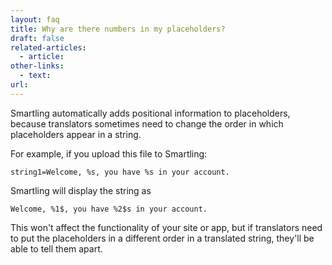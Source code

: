 ```yaml
---
layout: faq
title: Why are there numbers in my placeholders?
draft: false
related-articles:
  - article:
other-links:
  - text:
url:
---
```



Smartling automatically adds positional information to placeholders, because translators sometimes need to change the order in which placeholders appear in a string.

For example, if you upload this file to Smartling:

~~~
string1=Welcome, %s, you have %s in your account.
~~~

Smartling will display the string as

~~~
Welcome, %1$, you have %2$s in your account.
~~~

This won't affect the functionality of your site or app, but if translators need to put the placeholders in a different order in a translated string, they'll be able to tell them apart.